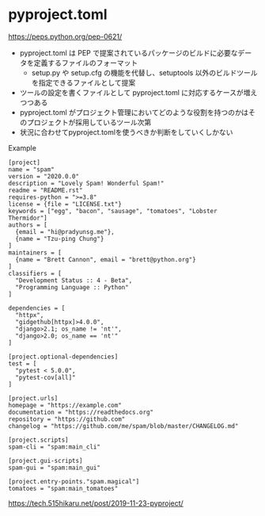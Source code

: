 # pyproject.toml

https://peps.python.org/pep-0621/


- pyproject.toml は PEP で提案されているパッケージのビルドに必要なデータを定義するファイルのフォーマット
  - setup.py や setup.cfg の機能を代替し、setuptools 以外のビルドツールを指定できるファイルとして提案
- ツールの設定を書くファイルとして pyproject.toml に対応するケースが増えつつある
- pyproject.toml がプロジェクト管理においてどのような役割を持つのかはそのプロジェクトが採用しているツール次第
- 状況に合わせてpyproject.tomlを使うべきか判断をしていくしかない


Example

```
[project]
name = "spam"
version = "2020.0.0"
description = "Lovely Spam! Wonderful Spam!"
readme = "README.rst"
requires-python = ">=3.8"
license = {file = "LICENSE.txt"}
keywords = ["egg", "bacon", "sausage", "tomatoes", "Lobster Thermidor"]
authors = [
  {email = "hi@pradyunsg.me"},
  {name = "Tzu-ping Chung"}
]
maintainers = [
  {name = "Brett Cannon", email = "brett@python.org"}
]
classifiers = [
  "Development Status :: 4 - Beta",
  "Programming Language :: Python"
]

dependencies = [
  "httpx",
  "gidgethub[httpx]>4.0.0",
  "django>2.1; os_name != 'nt'",
  "django>2.0; os_name == 'nt'"
]

[project.optional-dependencies]
test = [
  "pytest < 5.0.0",
  "pytest-cov[all]"
]

[project.urls]
homepage = "https://example.com"
documentation = "https://readthedocs.org"
repository = "https://github.com"
changelog = "https://github.com/me/spam/blob/master/CHANGELOG.md"

[project.scripts]
spam-cli = "spam:main_cli"

[project.gui-scripts]
spam-gui = "spam:main_gui"

[project.entry-points."spam.magical"]
tomatoes = "spam:main_tomatoes"
```


https://tech.515hikaru.net/post/2019-11-23-pyproject/